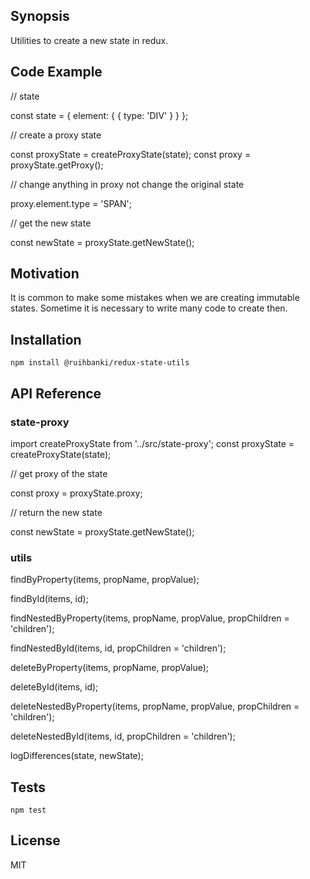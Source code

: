## Synopsis

Utilities to create a new state in redux.

## Code Example

// state

const state = {
    element: {
        {
            type: 'DIV'
        }
    }
};

// create a proxy state

const proxyState = createProxyState(state);
const proxy = proxyState.getProxy();

// change anything in proxy not change the original state

proxy.element.type = 'SPAN';

// get the new state

const newState = proxyState.getNewState();

## Motivation

It is common to make some mistakes when we are creating immutable states. 
Sometime it is necessary to write many code to create then.

## Installation

`npm install @ruihbanki/redux-state-utils`

## API Reference

### state-proxy

import createProxyState from '../src/state-proxy';
const proxyState = createProxyState(state);

// get proxy of the state

const proxy = proxyState.proxy;                 

// return the new state 

const newState = proxyState.getNewState();      

### utils

findByProperty(items, propName, propValue);

findById(items, id);

findNestedByProperty(items, propName, propValue, propChildren = 'children');

findNestedById(items, id, propChildren = 'children');

deleteByProperty(items, propName, propValue);

deleteById(items, id);

deleteNestedByProperty(items, propName, propValue, propChildren = 'children');

deleteNestedById(items, id, propChildren = 'children');

logDifferences(state, newState);

## Tests

`npm test`

## License

MIT
